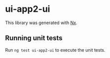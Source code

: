 # ui-app2-ui

This library was generated with [Nx](https://nx.dev).

## Running unit tests

Run `ng test ui-app2-ui` to execute the unit tests.
